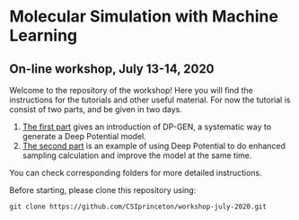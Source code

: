 # Molecular Simulation with Machine Learning
## On-line workshop, July 13-14, 2020

Welcome to the repository of the workshop! Here you will find the instructions for the tutorials and other useful material.
For now the tutorial is consist of two parts, and be given in two days.

1. [The first part](./tutorial/Day-1) gives an introduction of DP-GEN, a systematic way to generate a Deep Potential model.
2. [The second part](./tutorial/Day-2) is an example of using Deep Potential to do enhanced sampling calculation and improve the model at the same time.

You can check corresponding folders for more detailed instructions.

Before starting, please clone this repository using:

`git clone https://github.com/CSIprinceton/workshop-july-2020.git`
